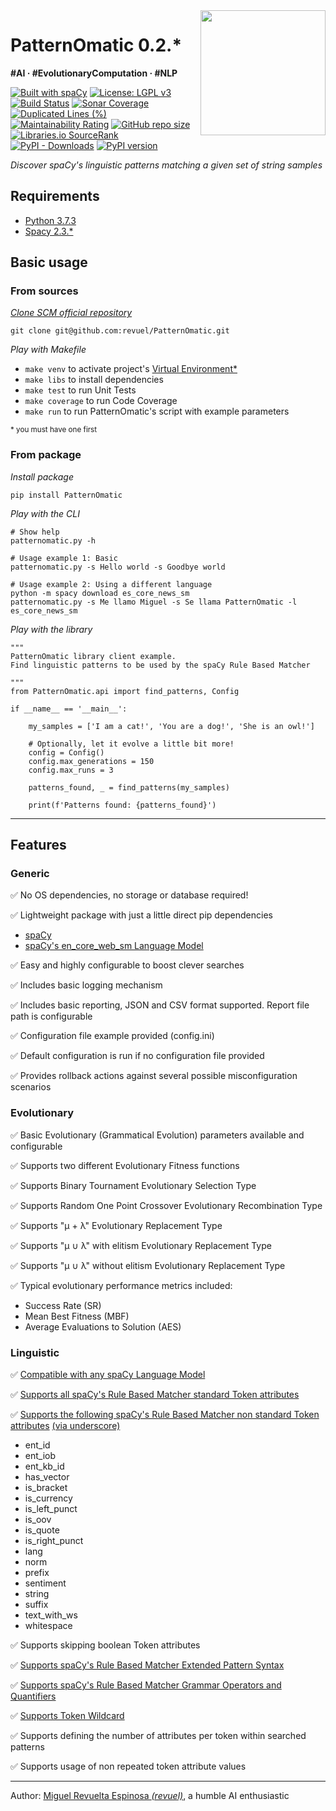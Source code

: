 <img src="https://svgshare.com/i/R3P.svg" width="200" height="200" align="right"/> 

# PatternOmatic 0.2.*

**\#AI · \#EvolutionaryComputation · \#NLP**

[![Built with spaCy](https://img.shields.io/badge/made%20with%20❤%20and-spaCy-09a3d5.svg)](https://spacy.io)
[![License: LGPL v3](https://img.shields.io/badge/License-LGPL%20v3-blue.svg)](https://www.gnu.org/licenses/lgpl-3.0)
[![Build Status](https://travis-ci.org/revuel/PatternOmatic.svg?branch=master)](https://travis-ci.org/revuel/PatternOmatic) 
[![Sonar Coverage](https://img.shields.io/sonar/coverage/revuel_PatternOmatic?server=https%3A%2F%2Fsonarcloud.io)](https://sonarcloud.io/dashboard?id=revuel_PatternOmatic)
[![Duplicated Lines (%)](https://sonarcloud.io/api/project_badges/measure?project=revuel_PatternOmatic&metric=duplicated_lines_density)](https://sonarcloud.io/dashboard?id=revuel_PatternOmatic)
[![Maintainability Rating](https://sonarcloud.io/api/project_badges/measure?project=revuel_PatternOmatic&metric=sqale_rating)](https://sonarcloud.io/dashboard?id=revuel_PatternOmatic)
[![GitHub repo size](https://img.shields.io/github/repo-size/revuel/PatternOmatic?color=teal)](#)
[![Libraries.io SourceRank](https://img.shields.io/librariesio/sourcerank/pypi/PatternOmatic)](https://libraries.io/pypi/PatternOmatic/sourcerank)
[![PyPI - Downloads](https://img.shields.io/pypi/dm/PatternOmatic?color=FFDF00&label=downloads)](https://pypistats.org/packages/PatternOmatic)
[![PyPI version](https://badge.fury.io/py/PatternOmatic.svg?color=red)](https://badge.fury.io/py/PatternOmatic)

_Discover spaCy's linguistic patterns matching a given set of string samples_

## Requirements
- [Python 3.7.3](https://www.python.org/downloads/release/python-373/)
- [Spacy 2.3.*](https://spacy.io/usage/v2-3)

## Basic usage

### From sources
*[Clone SCM official repository](https://github.com/revuel/PatternOmatic)*

`git clone git@github.com:revuel/PatternOmatic.git`

*Play with Makefile*

- `make venv` to activate project's [Virtual Environment*](https://docs.python.org/3.7/library/venv.html)
- `make libs` to install dependencies
- `make test` to run Unit Tests
- `make coverage` to run Code Coverage
- `make run` to run PatternOmatic's script with example parameters

<sub>* you must have one first</sub>

### From package
*Install package*

`pip install PatternOmatic`

*Play with the CLI*

```
# Show help 
patternomatic.py -h

# Usage example 1: Basic
patternomatic.py -s Hello world -s Goodbye world

# Usage example 2: Using a different language
python -m spacy download es_core_news_sm
patternomatic.py -s Me llamo Miguel -s Se llama PatternOmatic -l es_core_news_sm
```

*Play with the library*
```
""" 
PatternOmatic library client example.
Find linguistic patterns to be used by the spaCy Rule Based Matcher

"""
from PatternOmatic.api import find_patterns, Config

if __name__ == '__main__':

    my_samples = ['I am a cat!', 'You are a dog!', 'She is an owl!']

    # Optionally, let it evolve a little bit more!
    config = Config()
    config.max_generations = 150
    config.max_runs = 3

    patterns_found, _ = find_patterns(my_samples)

    print(f'Patterns found: {patterns_found}')

```
---

## Features

### Generic

&#9989; No OS dependencies, no storage or database required!

&#9989; Lightweight package with just a little direct pip dependencies
- [spaCy](https://pypi.org/project/spacy/2.3.2/)
- [spaCy's en_core_web_sm Language Model](https://github.com/explosion/spacy-models/releases/tag/en_core_web_sm-2.3.0)

&#9989; Easy and highly configurable to boost clever searches

&#9989; Includes basic logging mechanism

&#9989; Includes basic reporting, JSON and CSV format supported. Report file path is configurable

&#9989; Configuration file example provided (config.ini)

&#9989; Default configuration is run if no configuration file provided

&#9989; Provides rollback actions against several possible misconfiguration scenarios

### Evolutionary

&#9989; Basic Evolutionary (Grammatical Evolution) parameters available and configurable

&#9989; Supports two different Evolutionary Fitness functions

&#9989; Supports Binary Tournament Evolutionary Selection Type

&#9989; Supports Random One Point Crossover Evolutionary Recombination Type

&#9989; Supports "µ + λ" Evolutionary Replacement Type

&#9989; Supports "µ ∪ λ" with elitism Evolutionary Replacement Type

&#9989; Supports "µ ∪ λ" without elitism Evolutionary Replacement Type

&#9989; Typical evolutionary performance metrics included:
- Success Rate (SR)
- Mean Best Fitness (MBF)
- Average Evaluations to Solution (AES)

### Linguistic

&#9989; [Compatible with any spaCy Language Model](https://spacy.io/usage/models#languages)

&#9989; [Supports all spaCy's Rule Based Matcher standard Token attributes](https://spacy.io/usage/rule-based-matching#adding-patterns-attributes)

&#9989; [Supports the following spaCy's Rule Based Matcher non standard Token attributes](https://spacy.io/api/token#attributes) [(via underscore)](https://spacy.io/usage/processing-pipelines#custom-components-attributes)
- ent_id
- ent_iob
- ent_kb_id
- has_vector
- is_bracket
- is_currency
- is_left_punct
- is_oov
- is_quote
- is_right_punct
- lang
- norm
- prefix
- sentiment
- string
- suffix
- text_with_ws
- whitespace

&#9989; Supports skipping boolean Token attributes

&#9989; [Supports spaCy's Rule Based Matcher Extended Pattern Syntax](https://spacy.io/usage/rule-based-matching#adding-patterns-attributes-extended)

&#9989; [Supports spaCy's Rule Based Matcher Grammar Operators and Quantifiers](https://spacy.io/usage/rule-based-matching#quantifiers)

&#9989; [Supports Token Wildcard](https://spacy.io/usage/rule-based-matching#adding-patterns-wildcard)

&#9989; Supports defining the number of attributes per token within searched patterns

&#9989; Supports usage of non repeated token attribute values

---

Author: [Miguel Revuelta Espinosa _(revuel)_](mailto:revuel22@hotmail.com "Contact author"), a humble AI enthusiastic
